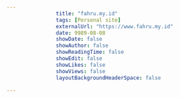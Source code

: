 ---
                title: "fahru.my.id"
                tags: [Personal site]
                externalUrl: "https://www.fahru.my.id"
                date: 9989-08-08
                showDate: false
                showAuthor: false
                showReadingTime: false
                showEdit: false
                showLikes: false
                showViews: false
                layoutBackgroundHeaderSpace: false
                ---
